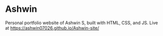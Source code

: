 # Ashwin
Personal portfolio website of Ashwin S, built with HTML, CSS, and JS. Live at https://ashwin07026.github.io/Ashwin-site/
